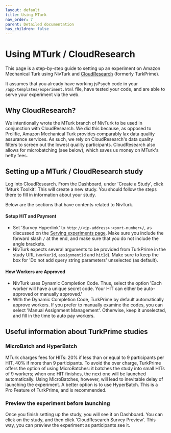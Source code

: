 ```yaml
---
layout: default
title: Using MTurk
nav_order: 7
parent: Detailed documentation
has_children: false
---
```


# Using MTurk / CloudResearch

This page is a step-by-step guide to setting up an experiment on Amazon Mechanical Turk using NivTurk and [CloudResearch](https://www.cloudresearch.com/) (formerly TurkPrime).

It assumes that you already have working jsPsych code in your `/app/templates/experiment.html` file, have tested your code, and are able to serve your experiment via the web.

## Why CloudResearch?

We intentionally wrote the MTurk branch of NivTurk to be used in conjunction with CloudResearch. We did this because, as opposed to Prolific, Amazon Mechanical Turk provides comparably lax data quality assurance services. As such, we rely on CloudResearch's data quality filters to screen out the lowest quality participants. CloudResearch also allows for microbatching (see below), which saves us money on MTurk's hefty fees.

## Setting up a MTurk / CloudResearch study

Log into CloudResearch. From the Dashboard, under 'Create a Study', click 'Mturk Toolkit'. This will create a new study. You should follow the steps there to fill in information about your study.

Below are the sections that have contents related to NivTurk.

#### Setup HIT and Payment
- Set 'Survey Hyperlink' to `http://<ip-address>:<port-number>/`, as discussed on the [Serving experiments page](../serving). Make sure you include the forward slash `/` at the end, and make sure that you do not include the angle brackets.
- NivTurk expects several arguments to be provided from TurkPrime in the study URL (`workerId`, `assignmentId` and `hitId`). Make sure to keep the box for 'Do not add query string parameters' unselected (as default).

#### How Workers are Approved
- NivTurk uses Dynamic Completion Code. Thus, select the option 'Each worker will have a unique secret code. Your HIT can either be auto-approved or manually approved.'
- With the Dynamic Completion Code, TurkPrime by default automatically approve workers. If you prefer to manually examine the codes, you can select 'Manual Assignment Management'. Otherwise, keep it unselected, and fill in the time to auto pay workers.

## Useful information about TurkPrime studies

### MicroBatch and HyperBatch

MTurk charges fees for HITs: 20% if less than or equal to 9 participants per HIT, 40% if more than 9 participants. To avoid the over charge, TurkPrime offers the option of using MicroBatches: it batches the study into small HITs of 9 workers; when one HIT finishes, the next one will be launched automatically. Using MicroBatches, however, will lead to inevitable delay of launching the experiment. A better option is to use HyperBatch. This is a Pro Feature of TurkPrime, and is recommended.

### Preview the experiment before launching

Once you finish setting up the study, you will see it on Dashboard. You can click on the study, and then click 'CloudResearch Survey Preview'. This way, you can preview the experiment as participants see it.
